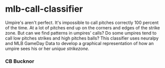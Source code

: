 # mlb-call-classifier
Umpire's aren't perfect. It's impossible to call pitches correctly
100 percent of the time. At a lot of pitches end up on the corners and edges
of the strike zone. But can we find patterns in umpires' calls?
Do some umpires tend to call low pitches strikes and high pitches balls?
This classifier uses neuralpy and MLB GameDay Data to develop a graphical representation of how 
an umpire sees his or her *unique strikezone.*


### CB Bucknor
